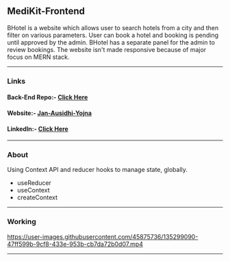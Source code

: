 <h2>MediKit-Frontend</h2>
<p> BHotel is a website which allows user to search hotels from a city and then filter on various parameters. User can book a hotel and booking is pending until approved by the admin. BHotel has a separate panel for the admin to review bookings. The website isn't made responsive because of major focus on MERN stack. </p>
<hr>

<h3>Links </h3>
<h4>Back-End Repo:-  <a href="https://github.com/sids89962/Medikit-Backend" >Click Here</a></h4> 
<h4>Website:- <a href=https://jan-aushidi-yogna.herokuapp.com/">Jan-Ausidhi-Yojna</a></h4>
<h4>LinkedIn:-  <a href="https://www.linkedin.com/in/satyamsharma1997/">Click Here</a></h4>
<hr>

<h3>About</h3>
<p>Using Context API and reducer hooks to manage state, globally. 
  <ul>
    <li>useReducer</li>
    <li>useContext</li>
    <li>createContext</li>
   </ul>
  <hr>
<h3>Working</h3>





https://user-images.githubusercontent.com/45875736/135299090-47ff599b-9cf8-433e-953b-cb7da72b0d07.mp4


<hr>
